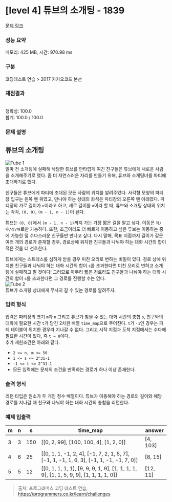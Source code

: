 # [level 4] 튜브의 소개팅 - 1839 

[문제 링크](https://school.programmers.co.kr/learn/courses/30/lessons/1839?language=java) 

### 성능 요약

메모리: 425 MB, 시간: 970.98 ms

### 구분

코딩테스트 연습 > 2017 카카오코드 본선

### 채점결과

<br/>정확성: 100.0<br/>합계: 100.0 / 100.0

### 문제 설명

<h2>튜브의 소개팅</h2>

<p><img src="https://t1.kakaocdn.net/codefestival/tube1.png" title="" alt="Tube 1"><br>
얼마 전 소개팅에 실패해 낙담한 튜브를 안타깝게 여긴 친구들은 튜브에게 새로운 사람을 소개해주기로 했다. 좀 더 자연스러운 자리를 만들기 위해, 튜브와 소개팅녀를 파티에 초대하기로 했다.</p>

<p>친구들은 튜브에게 파티에 초대된 모든 사람의 위치를 알려주었다. 사각형 모양의 파티장 입구는 왼쪽 맨 위였고, 만나야 하는 상대의 좌석은 파티장의 오른쪽 맨 아래였다. 파티장의 가로 길이가 <code>n</code>이라고 하고, 세로 길이를 <code>m</code>이라 할 때, 튜브와 소개팅 상대의 위치는 각각, <code>(0, 0)</code>, <code>(m - 1, n - 1)</code>이 된다.</p>

<p>튜브는 <code>(0, 0)</code>에서 <code>(m - 1, n - 1)</code>까지 가는 가장 짧은 길을 알고 싶다. 이동은 <code>좌/우/상/하</code>로만 가능하다. 또한, 조금이라도 더 빠르게 이동하고 싶은 튜브는 이동하는 중에 가능한 덜 수다스러운 친구들만 만나고 싶다. 다시 말해, 목표 지점까지 길이가 같은 여러 개의 경로가 존재할 경우, 경로상에 위치한 친구들과 나눠야 하는 대화 시간의 합이 적은 것을 더 선호한다.</p>

<p>튜브에게는 스트레스를 심하게 받을 경우 미친 오리로 변하는 비밀이 있다. 경로 상에 위치한 친구들과 나눠야 하는 대화 시간의 합이 <code>s</code>를 초과한다면 미친 오리로 변하고 소개팅에 실패하고 말 것이다! 그러므로 아무리 짧은 경로라도 친구들과 나눠야 하는 대화 시간의 합이 <code>s</code>를 초과한다면 그 경로를 진행할 수는 없다.<br>
<img src="https://t1.kakaocdn.net/codefestival/tube2.png" title="" alt="Tube 2"><br>
튜브가 소개팅 상대에게 무사히 갈 수 있는 경로를 알려주자.</p>

<h3>입력 형식</h3>

<p>입력은 파티장의 크기 <code>m</code>과 <code>n</code> 그리고 튜브가 참을 수 있는 대화 시간의 총합 <code>s</code>, 친구와의 대화에 필요한 시간 <code>t</code>가 담긴 2차원 배열 <code>time_map</code>으로 주어진다. <code>t</code>가 <code>-1</code>인 경우는 파티 테이블이 위치한 경우라 지나갈 수 없다. 그리고 시작 지점과 도착 지점에서는 수다에 필요한 시간이 없다, 즉 <code>t = 0</code>이다.<br>
추가 제한조건은 아래와 같다.</p>

<ul>
<li><code>2 &lt;= n, m &lt;= 50</code></li>
<li><code>1 &lt;= s &lt;= 2^31-1</code></li>
<li><code>-1 &lt;= t &lt;= 2^31-1</code></li>
<li>모든 입력에는 문제의 조건을 만족하는 경로가 하나 이상 존재한다.</li>
</ul>

<h3>출력 형식</h3>

<p>리턴 타입은 원소가 두 개인 정수 배열이다. 튜브가 이동해야 하는 경로의 길이와 해당 경로를 지나갈 때 친구와 나눠야 하는 대화 시간의 총합을 리턴한다.</p>

<h3>예제 입출력</h3>
<table class="table">
        <thead><tr>
<th>m</th>
<th>n</th>
<th>s</th>
<th>time_map</th>
<th>answer</th>
</tr>
</thead>
        <tbody><tr>
<td>3</td>
<td>3</td>
<td>150</td>
<td>[[0, 2, 99], [100, 100, 4], [1, 2, 0]]</td>
<td>[4, 103]</td>
</tr>
<tr>
<td>4</td>
<td>6</td>
<td>25</td>
<td>[[0, 1, 1, -1, 2, 4], [-1, 7, 2, 1, 5, 7], [-1, 1, -1, 1, 6, 3], [-1, 1, -1, -1, 7, 0]]</td>
<td>[8, 15]</td>
</tr>
<tr>
<td>5</td>
<td>5</td>
<td>12</td>
<td>[[0, 1, 1, 1, 1], [9, 9, 9, 1, 9], [1, 1, 1, 1, 9], [1, 1, 5, 9, 9], [1, 1, 1, 1, 0]]</td>
<td>[12, 11]</td>
</tr>
</tbody>
      </table>

> 출처: 프로그래머스 코딩 테스트 연습, https://programmers.co.kr/learn/challenges